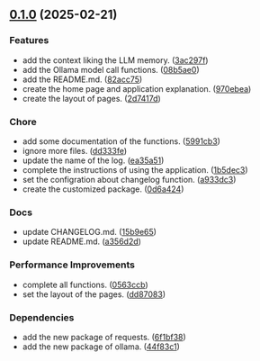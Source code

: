 <!-- insertion marker -->
<a name="0.1.0"></a>

## [0.1.0](https://github.com///compare/91117ceb16de5cbc7d268da0babb5c2969d69aa2...0.1.0) (2025-02-21)

### Features

- add the context liking the LLM memory. ([3ac297f](https://github.com///commit/3ac297f3cc6649b8f8e4cd0ab1cd9c8613124125))
- add the Ollama model call functions. ([08b5ae0](https://github.com///commit/08b5ae0283b792bcf1091d369e99fb1bc65699f5))
- add the README.md. ([82acc75](https://github.com///commit/82acc755e3745983dad5744834e6462a07de3da3))
- create the home page and application explanation. ([970ebea](https://github.com///commit/970ebeadf4377e694732bb9c2d392b71831d3cdf))
- create the layout of pages. ([2d7417d](https://github.com///commit/2d7417d9f8acd9ef76017ad55f2d57d215af537a))

### Chore

- add some documentation of the functions. ([5991cb3](https://github.com///commit/5991cb3d7da3cd53f4468e3cf44d837a7aeb57db))
- ignore more files. ([dd333fe](https://github.com///commit/dd333feaf9fa932f094d7e6d25e5f3ab63501d19))
- update the name of the log. ([ea35a51](https://github.com///commit/ea35a51938912895f9043badda2ca458addb5de7))
- complete the instructions of using the application. ([1b5dec3](https://github.com///commit/1b5dec342e22620dc86560e9f960d549dace1142))
- set the configration about changelog function. ([a933dc3](https://github.com///commit/a933dc3edf84963638a264a2706a0949a6dcc3e1))
- create the customized package. ([0d6a424](https://github.com///commit/0d6a42452d31df0d626d33c1985e0f4c73caa1bd))

### Docs

- update CHANGELOG.md. ([15b9e65](https://github.com///commit/15b9e65011eef15a7235e69598194fa7378a5717))
- update README.md. ([a356d2d](https://github.com///commit/a356d2d7d8ce276c669087ba8702e968c8b8d39e))

### Performance Improvements

- complete all functions. ([0563ccb](https://github.com///commit/0563ccb6b7af317f92d06cee8fb53e97ff6a8ac6))
- set the layout of the pages. ([dd87083](https://github.com///commit/dd870839b25205584acb1928487530b901a0cb40))

### Dependencies

- add the new package of requests. ([6f1bf38](https://github.com///commit/6f1bf38c0ac393041d5aa5168292026d02b2aa24))
- add the new package of ollama. ([44f83c1](https://github.com///commit/44f83c1ed73e4447d484ebc01d4dd7dea7269012))


